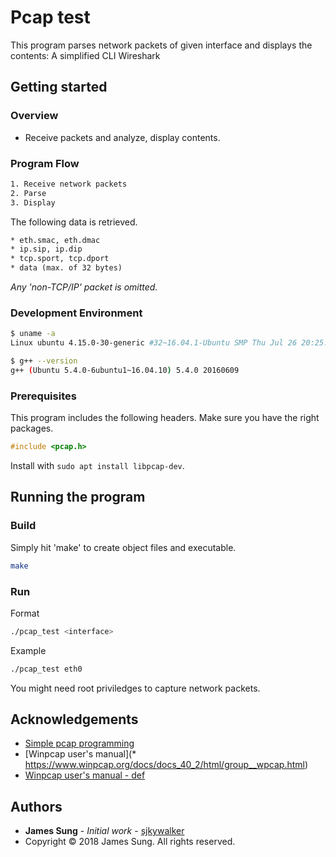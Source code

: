 # Pcap test

This program parses network packets of given interface and displays the contents: A simplified CLI Wireshark

## Getting started

### Overview

* Receive packets and analyze, display contents.

### Program Flow

```txt
1. Receive network packets
2. Parse
3. Display
```

The following data is retrieved.

```txt
* eth.smac, eth.dmac
* ip.sip, ip.dip
* tcp.sport, tcp.dport
* data (max. of 32 bytes)
```

*Any 'non-TCP/IP' packet is omitted.*

### Development Environment

```bash
$ uname -a
Linux ubuntu 4.15.0-30-generic #32~16.04.1-Ubuntu SMP Thu Jul 26 20:25:39 UTC 2018 x86_64 x86_64 x86_64 GNU/Linux

$ g++ --version
g++ (Ubuntu 5.4.0-6ubuntu1~16.04.10) 5.4.0 20160609
```

### Prerequisites

This program includes the following headers. Make sure you have the right packages.

```c
#include <pcap.h>
```

Install with `sudo apt install libpcap-dev`.

## Running the program

### Build

Simply hit 'make' to create object files and executable.

```bash
make
```

### Run

Format

```bash
./pcap_test <interface>
```

Example

```bash
./pcap_test eth0
```

You might need root priviledges to capture network packets.

## Acknowledgements

* [Simple pcap programming](https://gitlab.com/gilgil/network/wikis/ethernet-packet-dissection/pcap-programming)
* [Winpcap user's manual](* https://www.winpcap.org/docs/docs_40_2/html/group__wpcap.html)
* [Winpcap user's manual - def](https://www.winpcap.org/docs/docs_40_2/html/group__wpcap__def.html)

## Authors

* **James Sung** - *Initial work* - [sjkywalker](https://github.com/sjkywalker)
* Copyright © 2018 James Sung. All rights reserved.

